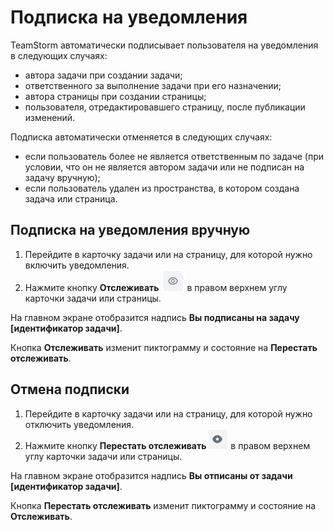 # Подписка на уведомления

TeamStorm автоматически подписывает пользователя на уведомления в следующих случаях:

* автора задачи при создании задачи;
* ответственного за выполнение задачи при его назначении;
* автора страницы при создании страницы;
* пользователя, отредактировавшего страницу, после публикации изменений.

Подписка автоматически отменяется в следующих случаях:

* если пользователь более не является ответственным по задаче (при условии, что он не является автором задачи или не подписан на задачу вручную);
* если пользователь удален из пространства, в котором создана задача или страница.

## Подписка на уведомления вручную

1. Перейдите в карточку задачи или на страницу, для которой нужно включить уведомления.
2. Нажмите кнопку **Отслеживать** <img src="../../../.gitbook/assets/изображение (164).png" alt="" data-size="line"> в правом верхнем углу карточки задачи или страницы.

На главном экране отобразится надпись **Вы подписаны на задачу \[идентификатор задачи]**.

Кнопка **Отслеживать** изменит пиктограмму и состояние на **Перестать отслеживать**.

## Отмена подписки

1. Перейдите в карточку задачи или на страницу, для которой нужно отключить уведомления.
2. Нажмите кнопку **Перестать отслеживать** <img src="../../../.gitbook/assets/изображение (101).png" alt="" data-size="line"> в правом верхнем углу карточки задачи или страницы.

На главном экране отобразится надпись **Вы отписаны от задачи \[идентификатор задачи]**.

Кнопка **Перестать отслеживать** изменит пиктограмму и состояние на **Отслеживать**.
